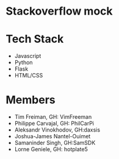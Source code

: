 # Stackoverflow mock

# Tech Stack
- Javascript
- Python
- Flask 
- HTML/CSS

# Members
- Tim Freiman, GH: VimFreeman
- Philippe Carvajal, GH: PhilCarPi
- Aleksandr Vinokhodov, GH:daxsis
- Joshua-James Nantel-Ouimet
- Samaninder Singh, GH:SamSDK
- Lorne Geniele, GH: hotplate5




